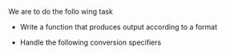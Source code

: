  We are to do the follo wing task 
* Write a function that produces output according to a format

* Handle the following conversion specifiers
